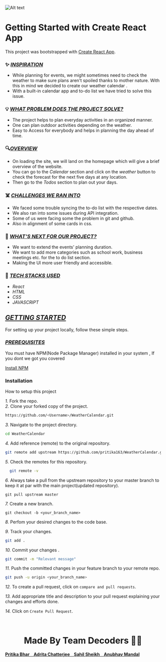 ![Alt text](https://github.com/pritika163/WeatherCalendar/blob/master/public/LogoW.jpeg)

# Getting Started with Create React App

This project was bootstrapped with [Create React App](https://github.com/facebook/create-react-app).

 ### ✨ <ins>*INSPIRATION* </ins> 
- While planning for events, we might sometimes need to check the weather to make sure plans aren't spoiled thanks to mother nature. With this in mind we decided to create our weather calendar .
- With a built-in calendar app and to-do list we have tried to solve this issue.

### 💡 <ins>*WHAT PROBLEM DOES THE PROJECT SOLVE?* </ins>
- The project helps to plan everyday activities in an organized manner.
- One can plan outdoor activities depending on the weather.
- Easy to Access for everybody and helps in planning the day ahead of time.

### 🔍<ins>*OVERVIEW*</ins>
- On loading the site, we will land on the homepage which will give a brief overview of the website.
- You can go to the *Calendar* section and click on the *weather* button to check the forecast for the next five days at any location.
- Then go to the *Todos* section to plan out your days.

### ☠️ <ins>*CHALLENGES WE RAN INTO*</ins>
- We faced some trouble syncing the to-do list with the respective dates.
- We also ran into some issues during API integration.
- Some of us were facing some the problem in git and github.
- Also in alignment of some cards in css.
 
### 🤔 <ins>*WHAT'S NEXT FOR OUR PROJECT?*</INS>
- We want to extend the events' planning duration.
- We want to add more categories such as school work, business meetings etc. for the to do list section.
- Making the UI more user friendly and accessible.

### 🔨 <ins>*TECH STACKS USED*</ins>
- *React* <br>
- *HTML*<br>
- *CSS* <br>
- *JAVASCRIPT*<br>

## <ins>*GETTING STARTED*</ins>
For setting up your project locally, follow these simple steps.

### <ins>*PREREQUISITES*</ins>

You must have NPM(Node Package Manager) installed  in your system , If you dont we got you covered  

  
  [Install NPM](https://phoenixnap.com/kb/install-node-js-npm-on-windows)

 ### Installation

How to setup this project

*1.* Fork the repo.
<br>
*2.* Clone your forked copy of the project.
   ```sh
   https://github.com/<Username>/WeatherCalendar.git
   ```
*3.* Navigate to the project directory.
   ```sh
   cd WeatherCalendar
   ```
*4.* Add reference (remote) to the original repository.
   ```sh
   git remote add upstream https://github.com/pritika163/WeatherCalendar.git
   ```
*5.* Check the remotes for this repository.<br>
  ```sh
    git remote -v
  ```  

*6.* Always take a pull from the upstream repository to your master branch to keep it at par with the main project(updated repository).
   
    git pull upstream master
  

*7.* Create a new branch.

    
    git checkout -b <your_branch_name>
    

*8.* Perfom your desired changes to the code base.

*9.* Track your changes.
  ```sh
  git add .
  ```

*10.* Commit your changes .
  ```sh
  git commit -m "Relevant message"
  ```

*11.* Push the committed changes in your feature branch to your remote repo.
  ```sh
  git push -u origin <your_branch_name>
  ```

*12.* To create a pull request, click on `compare and pull requests`.

*13.* Add appropriate title and description to your pull request explaining your changes and efforts done.

*14.* Click on `Create Pull Request`.

<br>
<div>
<h1 align="center">
 <b>Made By Team Decoders 🦸‍♂️
</h1>
 </div>
<div>
  <a href="https://github.com/pritika163"> Pritika Bhar &nbsp&nbsp  </a>
  <a href="https://github.com/AdritaChatterjee"> Adrita Chatterjee &nbsp&nbsp  </a>
  <a href="https://github.com/Infern0-3"> Sahil Sheikh &nbsp&nbsp </a>
  <a href="https://github.com/Anubhav-Mandal"> Anubhav Mandal </a>
</div>
